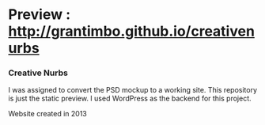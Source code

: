 # Preview : http://grantimbo.github.io/creativenurbs #
### Creative Nurbs ###
I was assigned to convert the PSD mockup to a working site. This repository is just the static preview. I used WordPress as the backend for this project.

Website created in 2013
